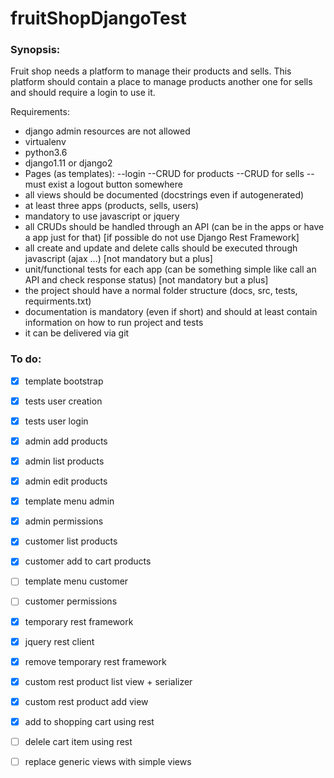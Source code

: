 # fruitShopDjangoTest

### Synopsis:

Fruit shop needs a platform to manage their products and sells.
This platform should contain a place to manage products another one for sells and should require a login to use it.

Requirements:

- django admin resources are not allowed
- virtualenv
- python3.6
- django1.11 or django2
- Pages (as templates):
--login
--CRUD for products
--CRUD for sells
--must exist a logout button somewhere
- all views should be documented (docstrings even if autogenerated)
- at least three apps (products, sells, users)
- mandatory to use javascript or jquery
- all CRUDs should be handled through an API (can be in the apps or have a app just for that) [if possible do not use Django Rest Framework]
- all create and update and delete calls should be executed through javascript (ajax ...) [not mandatory but a plus]
- unit/functional tests for each app (can be something simple like call an API and check response status) [not mandatory but a plus]
- the project should have a normal folder structure (docs, src, tests, requirments.txt)
- documentation is mandatory (even if short) and should at least contain information on how to run project and tests
- it can be delivered via git


### To do:
- [x] template bootstrap
- [x] tests user creation
- [x] tests user login

- [x] admin add products
- [x] admin list products
- [x] admin edit products
- [x] template menu admin
- [x] admin permissions

- [x] customer list products
- [x] customer add to cart products
- [ ] template menu customer
- [ ] customer permissions

- [x] temporary rest framework
- [x] jquery rest client
- [x] remove temporary rest framework

- [x] custom rest product list view + serializer
- [x] custom rest product add view
- [x] add to shopping cart using rest
- [ ] delele cart item using rest
- [ ] replace generic views with simple views
